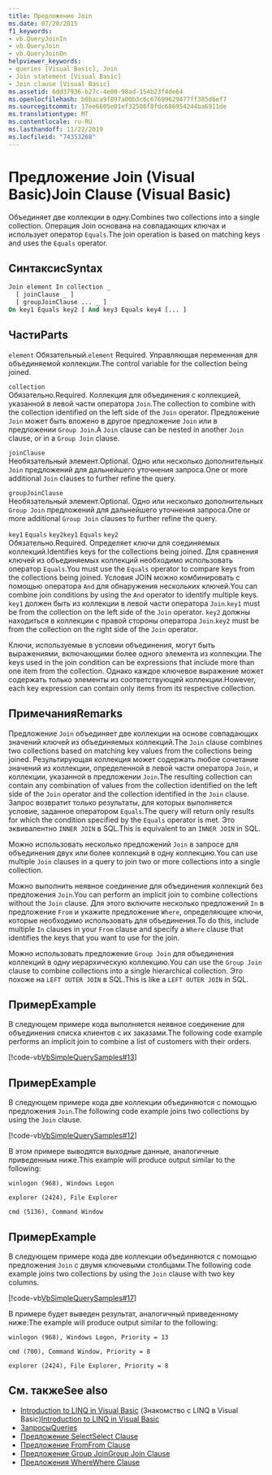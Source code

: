 ```yaml
---
title: Предложение Join
ms.date: 07/20/2015
f1_keywords:
- vb.QueryJoinIn
- vb.QueryJoin
- vb.QueryJoinOn
helpviewer_keywords:
- queries [Visual Basic], Join
- Join statement [Visual Basic]
- Join clause [Visual Basic]
ms.assetid: 6dd37936-b27c-4e00-98ad-154b23f4de64
ms.openlocfilehash: b0baca9f897a00b3c6c67699629477ff385d6ef7
ms.sourcegitcommit: 17ee6605e01ef32506f8fdc686954244ba6911de
ms.translationtype: MT
ms.contentlocale: ru-RU
ms.lasthandoff: 11/22/2019
ms.locfileid: "74353268"
---
```

# <a name="join-clause-visual-basic"></a><span data-ttu-id="9e2fb-102">Предложение Join (Visual Basic)</span><span class="sxs-lookup"><span data-stu-id="9e2fb-102">Join Clause (Visual Basic)</span></span>

<span data-ttu-id="9e2fb-103">Объединяет две коллекции в одну.</span><span class="sxs-lookup"><span data-stu-id="9e2fb-103">Combines two collections into a single collection.</span></span> <span data-ttu-id="9e2fb-104">Операция Join основана на совпадающих ключах и использует оператор `Equals`.</span><span class="sxs-lookup"><span data-stu-id="9e2fb-104">The join operation is based on matching keys and uses the `Equals` operator.</span></span>

## <a name="syntax"></a><span data-ttu-id="9e2fb-105">Синтаксис</span><span class="sxs-lookup"><span data-stu-id="9e2fb-105">Syntax</span></span>

```vb
Join element In collection _
  [ joinClause _ ]
  [ groupJoinClause ... _ ]
On key1 Equals key2 [ And key3 Equals key4 [... ]
```

## <a name="parts"></a><span data-ttu-id="9e2fb-106">Части</span><span class="sxs-lookup"><span data-stu-id="9e2fb-106">Parts</span></span>

<span data-ttu-id="9e2fb-107">`element` Обязательный.</span><span class="sxs-lookup"><span data-stu-id="9e2fb-107">`element` Required.</span></span> <span data-ttu-id="9e2fb-108">Управляющая переменная для объединяемой коллекции.</span><span class="sxs-lookup"><span data-stu-id="9e2fb-108">The control variable for the collection being joined.</span></span>

`collection`  
<span data-ttu-id="9e2fb-109">Обязательно.</span><span class="sxs-lookup"><span data-stu-id="9e2fb-109">Required.</span></span> <span data-ttu-id="9e2fb-110">Коллекция для объединения с коллекцией, указанной в левой части оператора `Join`.</span><span class="sxs-lookup"><span data-stu-id="9e2fb-110">The collection to combine with the collection identified on the left side of the `Join` operator.</span></span> <span data-ttu-id="9e2fb-111">Предложение `Join` может быть вложено в другое предложение `Join` или в предложении `Group Join`.</span><span class="sxs-lookup"><span data-stu-id="9e2fb-111">A `Join` clause can be nested in another `Join` clause, or in a `Group Join` clause.</span></span>

`joinClause`  
<span data-ttu-id="9e2fb-112">Необязательный элемент.</span><span class="sxs-lookup"><span data-stu-id="9e2fb-112">Optional.</span></span> <span data-ttu-id="9e2fb-113">Одно или несколько дополнительных `Join` предложений для дальнейшего уточнения запроса.</span><span class="sxs-lookup"><span data-stu-id="9e2fb-113">One or more additional `Join` clauses to further refine the query.</span></span>

`groupJoinClause`  
<span data-ttu-id="9e2fb-114">Необязательный элемент.</span><span class="sxs-lookup"><span data-stu-id="9e2fb-114">Optional.</span></span> <span data-ttu-id="9e2fb-115">Одно или несколько дополнительных `Group Join` предложений для дальнейшего уточнения запроса.</span><span class="sxs-lookup"><span data-stu-id="9e2fb-115">One or more additional `Group Join` clauses to further refine the query.</span></span>

<span data-ttu-id="9e2fb-116">`key1` `Equals` `key2`</span><span class="sxs-lookup"><span data-stu-id="9e2fb-116">`key1` `Equals` `key2`</span></span>  
<span data-ttu-id="9e2fb-117">Обязательно.</span><span class="sxs-lookup"><span data-stu-id="9e2fb-117">Required.</span></span> <span data-ttu-id="9e2fb-118">Определяет ключи для соединяемых коллекций.</span><span class="sxs-lookup"><span data-stu-id="9e2fb-118">Identifies keys for the collections being joined.</span></span> <span data-ttu-id="9e2fb-119">Для сравнения ключей из объединяемых коллекций необходимо использовать оператор `Equals`.</span><span class="sxs-lookup"><span data-stu-id="9e2fb-119">You must use the `Equals` operator to compare keys from the collections being joined.</span></span> <span data-ttu-id="9e2fb-120">Условия JOIN можно комбинировать с помощью оператора `And` для обнаружения нескольких ключей.</span><span class="sxs-lookup"><span data-stu-id="9e2fb-120">You can combine join conditions by using the `And` operator to identify multiple keys.</span></span> <span data-ttu-id="9e2fb-121">`key1` должен быть из коллекции в левой части оператора `Join`.</span><span class="sxs-lookup"><span data-stu-id="9e2fb-121">`key1` must be from the collection on the left side of the `Join` operator.</span></span> <span data-ttu-id="9e2fb-122">`key2` должны находиться в коллекции с правой стороны оператора `Join`.</span><span class="sxs-lookup"><span data-stu-id="9e2fb-122">`key2` must be from the collection on the right side of the `Join` operator.</span></span>

<span data-ttu-id="9e2fb-123">Ключи, используемые в условии объединения, могут быть выражениями, включающими более одного элемента из коллекции.</span><span class="sxs-lookup"><span data-stu-id="9e2fb-123">The keys used in the join condition can be expressions that include more than one item from the collection.</span></span> <span data-ttu-id="9e2fb-124">Однако каждое ключевое выражение может содержать только элементы из соответствующей коллекции.</span><span class="sxs-lookup"><span data-stu-id="9e2fb-124">However, each key expression can contain only items from its respective collection.</span></span>

## <a name="remarks"></a><span data-ttu-id="9e2fb-125">Примечания</span><span class="sxs-lookup"><span data-stu-id="9e2fb-125">Remarks</span></span>

<span data-ttu-id="9e2fb-126">Предложение `Join` объединяет две коллекции на основе совпадающих значений ключей из объединяемых коллекций.</span><span class="sxs-lookup"><span data-stu-id="9e2fb-126">The `Join` clause combines two collections based on matching key values from the collections being joined.</span></span> <span data-ttu-id="9e2fb-127">Результирующая коллекция может содержать любое сочетание значений из коллекции, определенной в левой части оператора `Join`, и коллекции, указанной в предложении `Join`.</span><span class="sxs-lookup"><span data-stu-id="9e2fb-127">The resulting collection can contain any combination of values from the collection identified on the left side of the `Join` operator and the collection identified in the `Join` clause.</span></span> <span data-ttu-id="9e2fb-128">Запрос возвратит только результаты, для которых выполняется условие, заданное оператором `Equals`.</span><span class="sxs-lookup"><span data-stu-id="9e2fb-128">The query will return only results for which the condition specified by the `Equals` operator is met.</span></span> <span data-ttu-id="9e2fb-129">Это эквивалентно `INNER JOIN` в SQL.</span><span class="sxs-lookup"><span data-stu-id="9e2fb-129">This is equivalent to an `INNER JOIN` in SQL.</span></span>

<span data-ttu-id="9e2fb-130">Можно использовать несколько предложений `Join` в запросе для объединения двух или более коллекций в одну коллекцию.</span><span class="sxs-lookup"><span data-stu-id="9e2fb-130">You can use multiple `Join` clauses in a query to join two or more collections into a single collection.</span></span>

<span data-ttu-id="9e2fb-131">Можно выполнить неявное соединение для объединения коллекций без предложения `Join`.</span><span class="sxs-lookup"><span data-stu-id="9e2fb-131">You can perform an implicit join to combine collections without the `Join` clause.</span></span> <span data-ttu-id="9e2fb-132">Для этого включите несколько предложений `In` в предложение `From` и укажите предложение `Where`, определяющее ключи, которые необходимо использовать для объединения.</span><span class="sxs-lookup"><span data-stu-id="9e2fb-132">To do this, include multiple `In` clauses in your `From` clause and specify a `Where` clause that identifies the keys that you want to use for the join.</span></span>

<span data-ttu-id="9e2fb-133">Можно использовать предложение `Group Join` для объединения коллекций в одну иерархическую коллекцию.</span><span class="sxs-lookup"><span data-stu-id="9e2fb-133">You can use the `Group Join` clause to combine collections into a single hierarchical collection.</span></span> <span data-ttu-id="9e2fb-134">Это похоже на `LEFT OUTER JOIN` в SQL.</span><span class="sxs-lookup"><span data-stu-id="9e2fb-134">This is like a `LEFT OUTER JOIN` in SQL.</span></span>

## <a name="example"></a><span data-ttu-id="9e2fb-135">Пример</span><span class="sxs-lookup"><span data-stu-id="9e2fb-135">Example</span></span>

<span data-ttu-id="9e2fb-136">В следующем примере кода выполняется неявное соединение для объединения списка клиентов с их заказами.</span><span class="sxs-lookup"><span data-stu-id="9e2fb-136">The following code example performs an implicit join to combine a list of customers with their orders.</span></span>

[!code-vb[VbSimpleQuerySamples#13](~/samples/snippets/visualbasic/VS_Snippets_VBCSharp/VbSimpleQuerySamples/VB/QuerySamples1.vb#13)]

## <a name="example"></a><span data-ttu-id="9e2fb-137">Пример</span><span class="sxs-lookup"><span data-stu-id="9e2fb-137">Example</span></span>

<span data-ttu-id="9e2fb-138">В следующем примере кода две коллекции объединяются с помощью предложения `Join`.</span><span class="sxs-lookup"><span data-stu-id="9e2fb-138">The following code example joins two collections by using the `Join` clause.</span></span>

[!code-vb[VbSimpleQuerySamples#12](~/samples/snippets/visualbasic/VS_Snippets_VBCSharp/VbSimpleQuerySamples/VB/QuerySamples2.vb#12)]

<span data-ttu-id="9e2fb-139">В этом примере выводятся выходные данные, аналогичные приведенным ниже.</span><span class="sxs-lookup"><span data-stu-id="9e2fb-139">This example will produce output similar to the following:</span></span>

`winlogon (968), Windows Logon`

`explorer (2424), File Explorer`

`cmd (5136), Command Window`

## <a name="example"></a><span data-ttu-id="9e2fb-140">Пример</span><span class="sxs-lookup"><span data-stu-id="9e2fb-140">Example</span></span>

<span data-ttu-id="9e2fb-141">В следующем примере кода две коллекции объединяются с помощью предложения `Join` с двумя ключевыми столбцами.</span><span class="sxs-lookup"><span data-stu-id="9e2fb-141">The following code example joins two collections by using the `Join` clause with two key columns.</span></span>

[!code-vb[VbSimpleQuerySamples#17](~/samples/snippets/visualbasic/VS_Snippets_VBCSharp/VbSimpleQuerySamples/VB/QuerySamples3.vb#17)]

<span data-ttu-id="9e2fb-142">В примере будет выведен результат, аналогичный приведенному ниже:</span><span class="sxs-lookup"><span data-stu-id="9e2fb-142">The example will produce output similar to the following:</span></span>

`winlogon (968), Windows Logon, Priority = 13`

`cmd (700), Command Window, Priority = 8`

`explorer (2424), File Explorer, Priority = 8`

## <a name="see-also"></a><span data-ttu-id="9e2fb-143">См. также</span><span class="sxs-lookup"><span data-stu-id="9e2fb-143">See also</span></span>

- <span data-ttu-id="9e2fb-144">[Introduction to LINQ in Visual Basic](../../../visual-basic/programming-guide/language-features/linq/introduction-to-linq.md) (Знакомство с LINQ в Visual Basic)</span><span class="sxs-lookup"><span data-stu-id="9e2fb-144">[Introduction to LINQ in Visual Basic](../../../visual-basic/programming-guide/language-features/linq/introduction-to-linq.md)</span></span>
- [<span data-ttu-id="9e2fb-145">Запросы</span><span class="sxs-lookup"><span data-stu-id="9e2fb-145">Queries</span></span>](../../../visual-basic/language-reference/queries/index.md)
- [<span data-ttu-id="9e2fb-146">Предложение Select</span><span class="sxs-lookup"><span data-stu-id="9e2fb-146">Select Clause</span></span>](../../../visual-basic/language-reference/queries/select-clause.md)
- [<span data-ttu-id="9e2fb-147">Предложение From</span><span class="sxs-lookup"><span data-stu-id="9e2fb-147">From Clause</span></span>](../../../visual-basic/language-reference/queries/from-clause.md)
- [<span data-ttu-id="9e2fb-148">Предложение Group Join</span><span class="sxs-lookup"><span data-stu-id="9e2fb-148">Group Join Clause</span></span>](../../../visual-basic/language-reference/queries/group-join-clause.md)
- [<span data-ttu-id="9e2fb-149">Предложения Where</span><span class="sxs-lookup"><span data-stu-id="9e2fb-149">Where Clause</span></span>](../../../visual-basic/language-reference/queries/where-clause.md)
